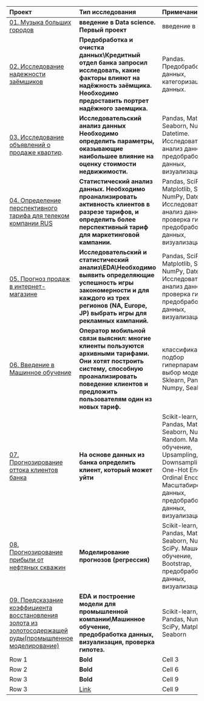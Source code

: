 | Проект  | Тип исследования | Примечание |
|:------------- |:---------------|:-------------|
| [01. Музыка больших городов](https://github.com/Suntinel/projects_1/tree/c2b056d76fee2bffd960d3721af58396699b3ca4/music_of_cities)         | **введение в Data science. Первый проект**        | введение в EDA      |
| [02. Исследование надежности заёмщиков](https://github.com/Suntinel/projects_1/tree/23bb77c162f212f6a266fa15de92fdbc984b6f95/borrowers)         | **Предобработка и очистка данных\Кредитный отдел банка запросил исследовать, какие факторы влияют на надёжность заёмщика. Необходимо предоставить портрет надёжного заемщика.**        | Pandas. Предобработка данных, категоризация данных.        |
| [03. Исследование объявлений о продаже квартир](https://github.com/Suntinel/projects_1/tree/ab40ed521fc95fa2e0b3e5b2265da42fd7078e95/real_state_eda).       | **Исследовательский анализ данных Необходимо определить параметры, оказывающие наибольшее влияние на оценку стоимости недвижимости.**       | Pandas, Matplotlib, Seaborn, NumPy, Datetime. Исследовательский анализ данных, предобработка данных, визуализация.        |
| [04. Определение перспективного тарифа для телеком компании RUS](https://github.com/Suntinel/projects_1/tree/85f94fc01f680cfb5110449e35369f0d1558f1c1/statistical_data_analysis )          | **Статистический анализ данных. Необходимо проанализировать активность клиентов в разрезе тарифов, и определить более перспективный тариф для маркетинговой кампании.**       | Pandas, SciPy, Matplotlib, Seaborn, NumPy, Datetime. Исследовательский анализ данных, проверка гипотез, предобработка данных, визуализация.        |
| [05. Прогноз продаж в интернет-магазине](https://github.com/Suntinel/projects_1/tree/1b05138922b47772d82d35180dab600af6eb58da/eda_games)       | **Исследовательский и статистический анализ\EDA\Необходимо выявить определяющие успешность игры закономерности и для каждого из трех регионов (NA, Europe, JP) выбрать игры для рекламных кампаний.**       | Pandas, SciPy, Matplotlib, Seaborn, NumPy, Datetime. Исследовательский анализ данных, проверка гипотез, предобработка данных, визуализация.        |
| [06. Введение в Машинное обучение](https://github.com/Suntinel/projects_1/tree/3fc495986a83745840287719435e7ebae3899f48/tariff_recommendation)        | **Оператор мобильной связи выяснил: многие клиенты пользуются архивными тарифами. Они хотят построить систему, способную проанализировать поведение клиентов и предложить пользователям один из новых тариф.**       |классификация, подбор гиперпараметров, выбор модели МО, Sklearn, Pandas, Numpy, Seaborn        |
| [07. Прогнозирование оттока клиентов банка](https://github.com/Suntinel/projects_1/tree/5c18f50f17ee8393bf24fa8c4a5c198609336fea/churn)        | **На основе данных из банка определить клиент, который может уйти**       | Scikit-learn, Pandas, Matplotlib, Seaborn, NumPy, Random. Машинное обучение, Upsampling, Downsampling, One-Hot Encoding, Ordinal Encoding, Масштабирование данных, предобработка данных, визуализация.        |
| [08. Прогнозирование прибыли от нефтяных скважин](https://github.com/Suntinel/projects_1/tree/e0133cf3ae2facda69e09d72b8ce81afa331cfb1/geo_data)         | **Моделирование прогнозов (регрессия)**       | Scikit-learn, Pandas, Matplotlib, Seaborn, NumPy, SciPy. Машинное обучение, Bootstrap, предобработка данных, визуализация.        |
| [09. Предсказание коэффициента восстановления золота из золотосодержащей руды(промышленное моделирование)](https://github.com/Suntinel/projects_1/tree/320a7bdc417a133bcef3a907fff1fb4cca94048a/pred_gold)      | **EDA и построение модели для промышленной компании\Машинное обучение, предобработка данных, визуализация, проверка гипотез.**       | Scikit-learn, Pandas, NumPy, SciPy, Matplotlib, Seaborn        |
| Row 1         | **Bold**       | Cell 3        |
| Row 2         | **Bold**       | Cell 6        |
| Row 3         | **Bold**       | Cell 9        |
| Row 3         | [Link](dot.com) | Cell 9        |
